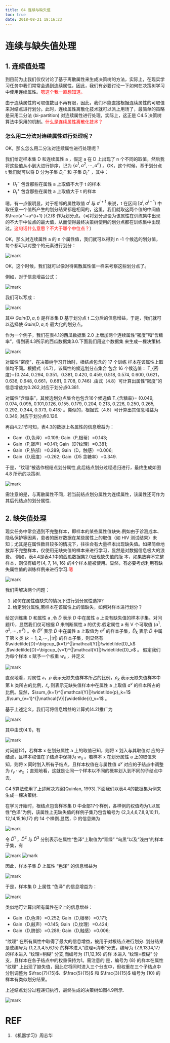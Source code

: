```yaml
---
title: 04 连续与缺失值
toc: true
date: 2018-08-21 18:16:23
---
```





# 连续与缺失值处理
## 1. 连续值处理


到目前为止我们仅仅讨论了基于离散属性来生成决策树的方法，实际上，在现实学习任务中我们常常会遇到连续属性，因此，我们有必要讨论一下如何在决策树学习中使用连续属性。<span style="color:red;">嗯这个我一直想知道。</span>

由于连续属性的可取值数目不再有限，因此，我们不能直接根据连续属性的可取值来对结点进行划分。此时，连续属性离散化技术就可以派上用场了，最简单的策略是采用二分法 (bi-partition) 对连续属性进行处理，实际上，这正是 C4.5 决策树算法中采用的机制。<span style="color:red;">什么是连续属性离散化技术？</span>


### 怎么用二分法对连续属性进行处理呢？


OK，那么怎么用二分法对连续属性进行处理呢？

我们给定样本集 D 和连续属性 a ，假定 a 在 D 上出现了 n 个不同的取值，然后我将这些值从小到大进行排序，记为 $\{a^1,a^2,\cdots ,a^n\}$ 。OK，这个时候，基于划分点 t 我们就可以将 D 分为子集 $D_t^-$ 和 子集 $D_t^+$ ，其中：


* $D_t^-$ 包含那些在属性 a 上取值不大于 t 的样本
* $D_t^+$ 包含那些在属性 a 上取值大于 t 的样本


嗯，有一点很明显，对于相邻的属性取值 $a^i$ 与 $a^{i+1}$ 来说，t 在区间 $[a^i,a^{i+1})$ 中取任意一个值所产生的划分结果都是相同的，这里，我们就取这两个值的中间值 $\frac{a^i+a^{i+1} }{2}$ 作为划分点。（可将划分点设为该属性在训练集中出现的不大于中位点的最大值，从而使得最终决策树使用的划分点都在训练集中出现过。<span style="color:red;">这句话什么意思？不大于哪个中位点？</span>）

OK，那么对连续属性 a 的 n 个属性值，我们就可以得到 n -1 个候选的划分值，每个都可以对整个的元素进行划分：


![mark](http://pacdb2bfr.bkt.clouddn.com/blog/image/180626/LBhE0jhLcK.png?imageslim)


OK，这个时候，我们就可以像对待离散属性值一样来考察这些划分点了。

例如，对于信息增益公式：


![mark](http://pacdb2bfr.bkt.clouddn.com/blog/image/180626/iCj5DiEdfJ.png?imageslim)


我们可以写成：


![mark](http://pacdb2bfr.bkt.clouddn.com/blog/image/180626/8De65gkc3i.png?imageslim)


其中 $Gain(D,a,t)$ 是样本集 D 基于划分点 t 二分后的信息增益，于是，我们就可以选择使 $Gain(D,a,t)$ 最大化的划分点。

作为一个例子，我们在表4.1的西瓜数据集 2.0 上増加两个连续属性“密度”和“含糖率”，得到表4.3所示的西瓜数据集3.0.下面我们用这个数据集 来生成一棵决策树.

![mark](http://pacdb2bfr.bkt.clouddn.com/blog/image/180626/BKke3850Fd.png?imageslim)


对属性“密度”，在决策树学习开始时，根结点包含的 17 个训练 样本在该属性上取值均不同。根据式（4.7），该属性的候选划分点集合 包含 16 个候选值： T_{密度}={0.244, 0.294, 0.351，0.381, 0.420, 0.459, 0.518, 0.574, 0.600, 0.621，0.636, 0.648, 0.661，0.681, 0.708, 0.746} .由式（4.8）可计算出属性“密度”的信息增益为0.262,对应于划分点0.381.

对属性“含糖率”，其候选划分点集合也包含16个候选值 T_{含糖率}= {0.049, 0.074, 0.095, 0.101,0.126, 0.155, 0.179, 0.204, 0.213, 0.226, 0.250, 0.265, 0.292, 0.344, 0.373, 0.418} 。类似的，根据式（4.8）可计算出其信息増益为0.349, 对应于划分点0.126.

再由4.2.1节可知，表4.3的数据上各属性的信息增益为：

- Gam（D,色泽）=0.109; Gain（P,根蒂）=0.143;
- Gain（P,敲声）=0.141; Gain（D?纹理）=0.381;
- Gain（P,脐部）=0.289; Gain（D，触感）=0.006;
- Gain（D,密度）=0.262; Gain（D5 含糖率）=0.349.

于是，“纹理”被选作根结点划分属性,此后结点划分过程递归进行，最终生成如图 4.8 所示的决策树.

![mark](http://pacdb2bfr.bkt.clouddn.com/blog/image/180626/F02jEbhl8m.png?imageslim)

需注意的是，与离散属性不同，若当前结点划分属性为连续属性，该属性还可作为其后代结点的划分属性.

## 2. 缺失值处理

现实任务中常会遇到不完整样本，即样本的某些属性值缺失.例如由于诊测成本、隐私保护等因素，患者的医疗数据在某些属性上的取值（如 HIV 测试结果）未知；尤其是在属性数目较多的情况下，往往会有大量样本出现缺失值。如果简单地放弃不完整样本，仅使用无缺失值的样本来进行学习，显然是对数据信息极大的浪费。
例如，表4.4是表4.1中的西瓜数据集2.0出现缺失值的版 本，如果放弃不完整样本，则仅有编号{4, 7, 14, 16} 的4个样本能被使用。显然，有必要考虑利用有缺失属性值的训练样例来进行学习.<span style="color:red;">嗯</span>

![mark](http://pacdb2bfr.bkt.clouddn.com/blog/image/180626/60DCkg8cBK.png?imageslim)

我们需解决两个问题：

1. 如何在属性值缺失的情况下进行划分属性选择?
2. 给定划分属性,若样本在该属性上的值缺失，如何对样本进行划分？

给定训练集 D 和属性 a ,令 $\widetilde{D}$ 表示 $D$ 中在属性 a 上没有缺失值的样本子集。对问题(1)，显然我们仅可根据 $\widetilde{D}$ 来判断属性 a 的优劣.假定属性 a 有 V 个可取值 $\{a^1,a^2,\cdots ,a^V\}$ 。令 $\widetilde{D}^v$ 表示  $\widetilde{D}$  中在属性 a 上取值为 $a^v$ 的样本子集，$\widetilde{D}_k$ 表示 $\widetilde{D}$ 中属于第 k 类 $(k=1,2,\cdots,|\mathcal{Y}|)$ 的样本子集，则显然有 $\widetilde{D}=\bigcup_{k=1}^{|\mathcal{Y}|}\widetilde{D}_k$ ,$\widetilde{D}=\bigcup_{v=1}^{|\mathcal{V}|}\widetilde{D}_v$ 。 假定我们为每个样本 x 赋予一个权重 $w_x$ ，并定义

![mark](http://pacdb2bfr.bkt.clouddn.com/blog/image/180626/94CD991Eij.png?imageslim)

直观地看，对属性 a，$\rho$ 表示无缺失值样本所占的比例，$\widetilde{p}_k$ 表示无缺失值样本中第 k 类所占的比例，$\widetilde{r}_v$ 则表示无缺失值样本中在属性 a 上取值 $a^v$ 的样本所占的比例。显然，$\sum_{k=1}^{|\mathcal{Y}|}\widetilde{p}_k=1$ ,$\sum_{v=1}^{|\mathcal{V}|}\widetilde{r}_v=1$ 。

基于上述定义，我们可将信息增益的计算式(4.2)推广为

![mark](http://pacdb2bfr.bkt.clouddn.com/blog/image/180626/e42jcdd2HA.png?imageslim)

其中由式(4.1)，有

![mark](http://pacdb2bfr.bkt.clouddn.com/blog/image/180626/4Gj9kCjmDI.png?imageslim)

对问题(2)，若样本 x 在划分属性 a 上的取值已知，则将 x 划入与其取值对 应的子结点，且样本权值在子结点中保持为 $w_x$ 。若样本 x 在划分属性 a 上的取值未知，则将 x 同时划入所有子结点，且样本权值在与属性值 $a^v$ 对应的子结点中调整为 $\widetilde{r}_v\cdot w_x$ ；直观地看，这就是让同一个样本以不同的概率划入到不同的子结点中去.

C4.5算法使用了上述解决方案[Quinlan, 1993].下面我们以表4.4的数据集为例来生成一棵决策树.

在学习开始时，根结点包含样本集 D 中全部17个样例，各样例的权值均为1.以属性“色泽”为例，该属性上无缺失值的样例子集乃包含编号为 {2,3,4,6,7,8,9,10,11，12,14,15,16,17} 的 14 个样例.显然，D 的信息熵为

![mark](http://pacdb2bfr.bkt.clouddn.com/blog/image/180626/EA80HA50GK.png?imageslim)

令 $\widetilde{D}^1$ ，$\widetilde{D}^2$ 与 $\widetilde{D}^3$ 分别表示在属性“色泽”上取值为“青绿” “乌黑”以及“浅白”的样本子集，有

![mark](http://pacdb2bfr.bkt.clouddn.com/blog/image/180626/2bI4jdJDe4.png?imageslim)
![mark](http://pacdb2bfr.bkt.clouddn.com/blog/image/180626/G4bccja3fe.png?imageslim)

因此，样本子集 $\widetilde{D}$ 上属性 “色泽” 的信息増益为

![mark](http://pacdb2bfr.bkt.clouddn.com/blog/image/180626/25GjklKEb2.png?imageslim)

于是，样本集 D 上属性 “色泽” 的信息增益为：

![mark](http://pacdb2bfr.bkt.clouddn.com/blog/image/180626/EigcelGD9b.png?imageslim)

类似地可计算出所有属性在I?上的信息增益：

- Gain（D,色泽）=0.252; Gain（D,根蒂）=0.171;
- Gain（D,敲声）=0.145; Gain（D,纹理）=0.424;
- Gain（D,脐部）=0.289; Gain（D,触感）=0.006;

“纹理” 在所有属性中取得了最大的信息增益，被用于对根结点进行划分. 划分结果是使编号为 {1,2,3,4,5,6,15} 的样本进入“纹理=清晰”分支，编号为 {7,9,13,14,17} 的样本进入 “纹理=稍糊” 分支,而编号为 {11,12,16} 的样 本进入 “纹理=模糊” 分支，且样本在各子结点中的权重保持为1。需注意的 是，编号为 {8} 的样本在属性 “纹理” 上出现了缺失值，因此它将同时进入三个分支中，但权重在三个子结点中分别调整为 $\frac{7}{15}$、$\frac{5}{15}$ 和 $\frac{3}{15}$ 编号为 {10} 的样本有类似划分结果。

上述结点划分过程递归执行，最终生成的决策树如图4.9所示.

![mark](http://pacdb2bfr.bkt.clouddn.com/blog/image/180626/HeJ1B0dgBb.png?imageslim)






# REF
1. 《机器学习》周志华
